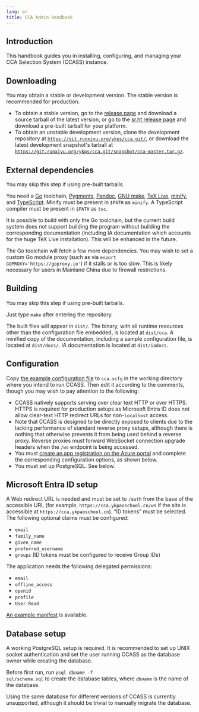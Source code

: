 ```yaml
---
lang: en
title: CCA Admin Handbook
---
```


## Introduction

This handbook guides you in installing, configuring, and managing your CCA Selection System (CCASS) instance.

## Downloading

You may obtain a stable or development version. The stable version is recommended for production.

- To obtain a stable version, go to the [release page](https://git.runxiyu.org/ykps/cca.git/refs/) and download a source tarball of the latest version, or go to the [sr.ht release page](https://git.sr.ht/~runxiyu/cca/refs/) and download a pre-built tarball for your platform.
- To obtain an unstable development version, clone the development repository at [`https://git.runxiyu.org/ykps/cca.git/`](https://git.runxiyu.org/ykps/cca.git/refs/), or download the latest development snapshot's tarball at [`https://git.runxiyu.org/ykps/cca.git/snapshot/cca-master.tar.gz`](https://git.runxiyu.org/ykps/cca.git/snapshot/cca-master.tar.gz).

## External dependencies

You may skip this step if using pre-built tarballs.

You need a [Go](https://go.dev) toolchain, [Pygments](https://pygments.org), [Pandoc](https://pandoc.org), [GNU make](https://www.gnu.org/software/make/), [TeX Live](https://tug.org/texlive/), [minify](https://github.com/tdewolff/minify), and [TypeScript](https://www.typescriptlang.org). Minify must be present in `$PATH` as `minify`. A TypeScript compiler must be present in `$PATH` as `tsc`.

It is possible to build with only the Go toolchain, but the current build system does not support building the program without building the corresponding documentation (including IA documentation which accounts for the huge TeX Live installation). This will be enhanced in the future.

The Go toolchain will fetch a few more dependencies. You may wish to set a custom Go module proxy (such as via `export GOPROXY='https://goproxy.io'`) if it stalls or is too slow. This is likely necessary for users in Mainland China due to firewall restrictions.

## Building

You may skip this step if using pre-built tarballs.

Just type `make` after entering the repository.

The built files will appear in `dist/`. The binary, with all runtime resources other than the configuration file embedded, is located at `dist/cca`. A minified copy of the documentation, including a sample configuration file, is located at `dist/docs/`. IA documentation is located at `dist/iadocs`.

## Configuration

Copy [the example configuration file](./cca.scfg.example) to `cca.scfg` in the working directory where you intend to run CCASS. Then edit it according to the comments, though you may wish to pay attention to the following:

-   CCASS natively supports serving over clear text HTTP or over HTTPS. HTTPS is required for production setups as Microsoft Entra ID does not allow clear-text HTTP redirect URLs for non-`localhost` access.
-   Note that CCASS is designed to be directly exposed to clients due to the lacking performance of standard reverse proxy setups, although there is nothing that otherwise prevents it from being used behind a reverse proxy. Reverse proxies must forward WebSocket connection upgrade headers when the `/ws` endpoint is being accessed.
-   You must [create an app registration on the Azure portal](https://portal.azure.com/#view/Microsoft_AAD_RegisteredApps/ApplicationsListBlade) and complete the corresponding configuration options, as shown below.
-   You must set up PostgreSQL. See below.

## Microsoft Entra ID setup

A Web redirect URL is needed and must be set to `/auth` from the base of the accessible URL (for example, `https://cca.ykpaoschool.cn/ws` if the site is accessible at `https://cca.ykpaoschool.cn`). &ldquo;ID tokens&rdquo; must be selected. The following optional claims must be configured:
* `email`
* `family_name`
* `given_name`
* `preferred_username`
* `groups` (ID tokens must be configured to receive Group IDs)

The application needs the following delegated permissions:
* `email`
* `offline_access`
* `openid`
* `profile`
* `User.Read`

[An example manifest](./azure.json) is available.

## Database setup

A working PostgreSQL setup is required. It is recommended to set up UNIX socket authentication and set the user running CCASS as the database owner while creating the database.

Before first run, run <code>psql <i>dbname</i> -f sql/schema.sql</code> to create the database tables, where <code><i>dbname</i></code> is the name of the database.

Using the same database for different versions of CCASS is currently unsupported, although it should be trivial to manually migrate the database.

